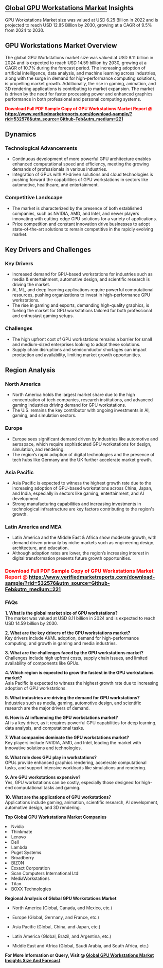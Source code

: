 <h2><a href="https://www.verifiedmarketreports.com/download-sample/?rid=532576&amp;utm_source=Github&amp;utm_medium=221" target="_blank">Global GPU Workstations Market</a> Insights</h2><p>GPU Workstations Market size was valued at USD 6.25 Billion in 2022 and is projected to reach USD 12.85 Billion by 2030, growing at a CAGR of 9.5% from 2024 to 2030.</p><p> <h2>GPU Workstations Market Overview</h2> <p>The global GPU Workstations market size was valued at USD 8.11 billion in 2024 and is expected to reach USD 14.59 billion by 2030, growing at a CAGR of 10.7% during the forecast period. The increasing adoption of artificial intelligence, data analysis, and machine learning across industries, along with the surge in demand for high-performance computing solutions, is propelling market growth. Additionally, the rise in gaming, animation, and 3D rendering applications is contributing to market expansion. The market is driven by the need for faster processing power and enhanced graphics performance in both professional and personal computing systems.</p> <p><strong><p><span class=""><span style="color: #ff0000;"><strong>Download Full PDF Sample Copy of GPU Workstations Market Report</strong> @ </span><a href="https://www.verifiedmarketreports.com/download-sample/?rid=532576&amp;utm_source=Github-Feb&amp;utm_medium=221" target="_blank">https://www.verifiedmarketreports.com/download-sample/?rid=532576&amp;utm_source=Github-Feb&amp;utm_medium=221</a></span></p></strong></p> <h2>Dynamics</h2> <h3>Technological Advancements</h3> <ul> <li>Continuous development of more powerful GPU architecture enables enhanced computational speed and efficiency, meeting the growing demands of professionals in various industries.</li> <li>Integration of GPUs with AI-driven solutions and cloud technologies is pushing forward the capabilities of GPU workstations in sectors like automotive, healthcare, and entertainment.</li> </ul> <h3>Competitive Landscape</h3> <ul> <li>The market is characterized by the presence of both established companies, such as NVIDIA, AMD, and Intel, and newer players innovating with cutting-edge GPU solutions for a variety of applications.</li> <li>Price competition and constant innovation drive businesses to adopt state-of-the-art solutions to remain competitive in the rapidly evolving market.</li> </ul> <h2>Key Drivers and Challenges</h2> <h3>Key Drivers</h3> <ul> <li>Increased demand for GPU-based workstations for industries such as media & entertainment, automotive design, and scientific research is driving the market.</li> <li>AI, ML, and deep learning applications require powerful computational resources, pushing organizations to invest in high-performance GPU workstations.</li> <li>The rise in gaming and esports, demanding high-quality graphics, is fueling the market for GPU workstations tailored for both professional and enthusiast gaming setups.</li> </ul> <h3>Challenges</h3> <ul> <li>The high upfront cost of GPU workstations remains a barrier for small and medium-sized enterprises looking to adopt these solutions.</li> <li>Supply chain disruptions and semiconductor shortages can impact production and availability, limiting market growth opportunities.</li> </ul> <h2>Region Analysis</h2> <h3>North America</h3> <ul> <li>North America holds the largest market share due to the high concentration of tech companies, research institutions, and advanced gaming industries driving demand for GPU workstations.</li> <li>The U.S. remains the key contributor with ongoing investments in AI, gaming, and simulation sectors.</li> </ul> <h3>Europe</h3> <ul> <li>Europe sees significant demand driven by industries like automotive and aerospace, which require sophisticated GPU workstations for design, simulation, and rendering.</li> <li>The region’s rapid adoption of digital technologies and the presence of tech hubs like Germany and the UK further accelerate market growth.</li> </ul> <h3>Asia Pacific</h3> <ul> <li>Asia Pacific is expected to witness the highest growth rate due to the increasing adoption of GPU-based workstations across China, Japan, and India, especially in sectors like gaming, entertainment, and AI development.</li> <li>Strong manufacturing capabilities and increasing investments in technological infrastructure are key factors contributing to the region's growth.</li> </ul> <h3>Latin America and MEA</h3> <ul> <li>Latin America and the Middle East & Africa show moderate growth, with demand driven primarily by niche markets such as engineering design, architecture, and education.</li> <li>Although adoption rates are lower, the region’s increasing interest in digital transformation presents future growth opportunities.</li> </ul> <h3><p><span class=""><span style="color: #ff0000;"><strong>Download Full PDF Sample Copy of GPU Workstations Market Report</strong> @ </span><a href="https://www.verifiedmarketreports.com/download-sample/?rid=532576&amp;utm_source=Github-Feb&amp;utm_medium=221" target="_blank">https://www.verifiedmarketreports.com/download-sample/?rid=532576&amp;utm_source=Github-Feb&amp;utm_medium=221</a></span></p></h3> <h3>FAQs</h3> <p><strong>1. What is the global market size of GPU workstations?</strong><br> The market was valued at USD 8.11 billion in 2024 and is expected to reach USD 14.59 billion by 2030.</p> <p><strong>2. What are the key drivers of the GPU workstations market?</strong><br> Key drivers include AI/ML adoption, demand for high-performance computing, and growth in gaming and media industries.</p> <p><strong>3. What are the challenges faced by the GPU workstations market?</strong><br> Challenges include high upfront costs, supply chain issues, and limited availability of components like GPUs.</p> <p><strong>4. Which region is expected to grow the fastest in the GPU workstations market?</strong><br> Asia Pacific is expected to witness the highest growth rate due to increasing adoption of GPU workstations.</p> <p><strong>5. What industries are driving the demand for GPU workstations?</strong><br> Industries such as media, gaming, automotive design, and scientific research are the major drivers of demand.</p> <p><strong>6. How is AI influencing the GPU workstations market?</strong><br> AI is a key driver, as it requires powerful GPU capabilities for deep learning, data analysis, and computational tasks.</p> <p><strong>7. What companies dominate the GPU workstations market?</strong><br> Key players include NVIDIA, AMD, and Intel, leading the market with innovative solutions and technologies.</p> <p><strong>8. What role does GPU play in workstations?</strong><br> GPUs provide enhanced graphics rendering, accelerate computational tasks, and support intensive workloads like simulations and rendering.</p> <p><strong>9. Are GPU workstations expensive?</strong><br> Yes, GPU workstations can be costly, especially those designed for high-end computational tasks and gaming.</p> <p><strong>10. What are the applications of GPU workstations?</strong><br> Applications include gaming, animation, scientific research, AI development, automotive design, and 3D rendering.</p> </p><p><strong>Top Global GPU Workstations Market Companies</strong></p><div data-test-id=""><p><li>Nvidia</li><li> Thinkmate</li><li> Lenovo</li><li> Dell</li><li> Lambda</li><li> Puget Systems</li><li> Broadberry</li><li> BIZON</li><li> Exxact Corporation</li><li> Scan Computers International Ltd</li><li> MediaWorkstations</li><li> Titan</li><li> BOXX Technologies</li></p><div><strong>Regional Analysis of&nbsp;Global GPU Workstations Market</strong></div><ul><li dir="ltr"><p dir="ltr">North America&nbsp;(Global, Canada, and Mexico, etc.)</p></li><li dir="ltr"><p dir="ltr">Europe (Global, Germany, and France, etc.)</p></li><li dir="ltr"><p dir="ltr">Asia Pacific&nbsp;(Global, China, and Japan, etc.)</p></li><li dir="ltr"><p dir="ltr">Latin America&nbsp;(Global, Brazil, and Argentina, etc.)</p></li><li dir="ltr">Middle East and Africa&nbsp;(Global, Saudi Arabia, and South Africa, etc.)</li></ul><p><strong>For More Information or Query, Visit @&nbsp;</strong><strong><a href="https://www.verifiedmarketreports.com/product/gpu-workstations-market/?utm_source=Github&amp;utm_medium=221" target="_blank">Global GPU Workstations Market Insights Size And Forecast</a></strong></p></div>
